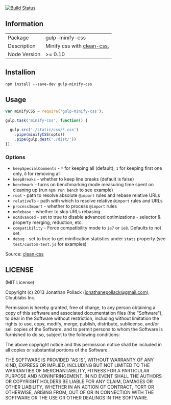 [![Build Status](https://travis-ci.org/jonathanepollack/gulp-minify-css.png?branch=master)](https://travis-ci.org/jonathanepollack/gulp-minify-css)
## Information

<table>
<tr> 
<td>Package</td><td>gulp-minify-css</td>
</tr>
<tr>
<td>Description</td>
<td>Minify css with <a href="https://github.com/GoalSmashers/clean-css">clean-css.</a></td>
</tr>
<tr>
<td>Node Version</td>
<td>>= 0.10</td>
</tr>
</table>

## Installion

```
npm install --save-dev gulp-minify-css
```

## Usage

```js
var minifyCSS = require('gulp-minify-css');

gulp.task('minify-css', function() {

  gulp.src('./static/css/*.css')
    .pipe(minifyCSS(opts))
    .pipe(gulp.dest('./dist/'))
});
```
### Options
* `keepSpecialComments` - `*` for keeping all (default), `1` for keeping first one only, `0` for removing all
* `keepBreaks` - whether to keep line breaks (default is false)
* `benchmark` - turns on benchmarking mode measuring time spent on cleaning up
  (run `npm run bench` to see example)
* `root` - path to resolve absolute `@import` rules and rebase relative URLs
* `relativeTo` - path with which to resolve relative `@import` rules and URLs
* `processImport` - whether to process `@import` rules
* `noRebase` - whether to skip URLs rebasing
* `noAdvanced` - set to true to disable advanced optimizations - selector & property merging, reduction, etc.
* `compatibility` - Force compatibility mode to `ie7` or `ie8`. Defaults to not set.
* `debug` - set to true to get minification statistics under `stats` property (see `test/custom-test.js` for examples)

Source: [clean-css](https://github.com/GoalSmashers/clean-css/blob/80f2d2cdbbe061c49ed1bfd0653edcb50dbebf57/README.md)

## LICENSE

(MIT License)

Copyright (c) 2013 Jonathan Pollack (<jonathanepollack@gmail.com>), Cloublabs Inc.

Permission is hereby granted, free of charge, to any person obtaining
a copy of this software and associated documentation files (the
"Software"), to deal in the Software without restriction, including
without limitation the rights to use, copy, modify, merge, publish,
distribute, sublicense, and/or sell copies of the Software, and to
permit persons to whom the Software is furnished to do so, subject to
the following conditions:

The above copyright notice and this permission notice shall be
included in all copies or substantial portions of the Software.

THE SOFTWARE IS PROVIDED "AS IS", WITHOUT WARRANTY OF ANY KIND,
EXPRESS OR IMPLIED, INCLUDING BUT NOT LIMITED TO THE WARRANTIES OF
MERCHANTABILITY, FITNESS FOR A PARTICULAR PURPOSE AND
NONINFRINGEMENT. IN NO EVENT SHALL THE AUTHORS OR COPYRIGHT HOLDERS BE
LIABLE FOR ANY CLAIM, DAMAGES OR OTHER LIABILITY, WHETHER IN AN ACTION
OF CONTRACT, TORT OR OTHERWISE, ARISING FROM, OUT OF OR IN CONNECTION
WITH THE SOFTWARE OR THE USE OR OTHER DEALINGS IN THE SOFTWARE.
